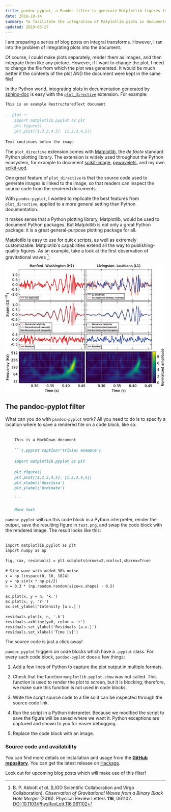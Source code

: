 ```yaml
---
title: pandoc-pyplot, a Pandoc filter to generate Matplotlib figures from code blocks
date: 2018-10-14
summary: To facilitate the integration of Matplotlib plots in documents, I've written a Pandoc filter, `pandoc-pyplot`. Here's how it works.
updated: 2019-03-27
---
```


I am preparing a series of blog posts on integral transforms. However, I ran into the problem of integrating plots into the document. 

Of course, I could make plots separately, render them as images, and then integrate them like any picture. However, if I want to change the plot, I need to change the file from which the plot was generated. It would be much better if the contents of the plot AND the document were kept in the same file!

In the Python world, integrating plots in documentation generated by [sphinx-doc](http://www.sphinx-doc.org/en/master/) is easy with the [`plot_directive`](https://matplotlib.org/devel/plot_directive.html) extension. For example:

```rst
This is an example RestructuredText document

.. plot ::
    import matplotlib.pyplot as plt
    plt.figure()
    plt.plot([1,2,3,4,5], [1,2,3,4,5])

Text continues below the image
```

The `plot_directive` extension comes with [Matplotlib](https://matplotlib.org/index.html), the _de facto_ standard Python plotting library. The extension is widely used throughout the Python ecosystem, for example to document [scikit-image](https://scikit-image.org/), [pywavelets](https://pywavelets.readthedocs.io/en/latest/), and my own [scikit-ued](https://scikit-ued.readthedocs.io/en/master/).

One great feature of `plot_directive` is that the source code used to generate images is linked to the image, so that readers can inspect the source code from the rendered documents.

With `pandoc-pyplot`, I wanted to replicate the best features from `plot_directive`, applied to a more general setting than Python documentation.

It makes sense that a Python plotting library, Matplotlib, would be used to document Python packages. But Matplotlib is not only a great Python package: it is a great general-purpose plotting package for all.

Matplotlib is easy to use for quick scripts, as well as extremely customizable. Matplotlib's capabilities extend all the way to publishing-quality figures. As an example, take a look at the first observation of gravitational waves [^1]:

![The gravitational-wave event GW150914 observed by the LIGO Hanford (H1, left column panels) and Livingston (L1, right column panels) detectors.](/images/ligo_fig1.png)

## The pandoc-pyplot filter

What can you do with `pandoc-pyplot` work? All you need to do is to specify a location where to save a rendered file on a code block, like so:

```markdown

    This is a MarkDown document

    ```{.pyplot caption="Trivial example"}

    import matplotlib.pyplot as plt

    plt.figure()
    plt.plot([1,2,3,4,5], [1,2,3,4,5])
    plt.xlabel('Abscissa')
    plt.ylabel('Ordinate')

    ```

    More text

```

`pandoc-pyplot` will run this code block in a Python interpreter, render the output, save the resulting figure in `test.png`, and swap the code block with the rendered image. The result looks like this:

```{.pyplot caption="Example plot generated by pandoc-pyplot. The full Matplotlib API is available at your fingertips."}

import matplotlib.pyplot as plt
import numpy as np

fig, (ax, residuals) = plt.subplots(nrows=2,ncols=1,sharex=True)

# Sine wave with added 30% noise
x = np.linspace(0, 10, 1024)
y = np.sin(x * np.pi/2)
n = 0.3 * (np.random.random(size=x.shape) - 0.5)

ax.plot(x, y + n, 'k.')
ax.plot(x, y, 'r-')
ax.set_ylabel('Intensity [a.u.]')

residuals.plot(x, n, '.k')
residuals.axhline(y=0, color = 'r')
residuals.set_ylabel('Residuals [a.u.]')
residuals.set_xlabel('Time [s]')

```

The source code is just a click away!

`pandoc-pyplot` triggers on code blocks which have a `.pyplot` class. For every such code block, `pandoc-pyplot` does a few things:

1. Add a few lines of Python to capture the plot output in multiple formats.

2. Check that the function `matplotlib.pyplot.show` was not called. This function is used to render the plot to screen, but it is blocking; therefore, we make sure this function is not used in code blocks.

3. Write the script source code to a file so it can be inspected through the source code link.

4. Run the script in a Python interpreter. Because we modified the script to save the figure will be saved where we want it. Python exceptions are captured and shown to you for easier debugging.

5. Replace the code block with an image.

### Source code and availability

You can find more details on installation and usage from the [__GitHub repository__](https://github.com/LaurentRDC/pandoc-pyplot). You can get the latest release on [Hackage](http://hackage.haskell.org/package/pandoc-pyplot).

Look out for upcoming blog posts which will make use of this filter!

[^1]: B. P. Abbott _et al_. (LIGO Scientific Collaboration and Virgo Collaboration), _Observation of Gravitational Waves from a Binary Black Hole Merger_ (2016). Physical Review Letters __116__, 061102. [DOI:10.1103/PhysRevLett.116.061102](https://journals.aps.org/prl/abstract/10.1103/PhysRevLett.116.061102)